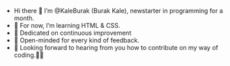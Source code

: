 
  -  Hi there 👋 I’m @KaleBurak (Burak Kale), newstarter in programming for a month.
  -  🌱 For now, I’m learning HTML & CSS.
  -  🎡 Dedicated on continuous improvement
  -  💬 Open-minded for every kind of feedback.
  -  👀 Looking forward to hearing from you how to contribute on my way of coding.🐱‍🏍
 

     
<!--
**KaleBurak/KaleBurak** is a ✨ _special_ ✨ repository because its `README.md` (this file) appears on your GitHub profile.

Here are some ideas to get you started:

- 🔭 I’m currently working on ...
- 🌱 I’m currently learning ...
- 👯 I’m looking to collaborate on ...
- 🤔 I’m looking for help with ...
- 💬 Ask me about ...
- 📫 How to reach me: ...
- 😄 Pronouns: ...
- ⚡ Fun fact: ...
-->
